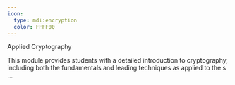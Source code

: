 ```yaml
---
icon:
  type: mdi:encryption
  color: FFFF00
---
```

Applied Cryptography

This module provides students with a detailed introduction to cryptography, including both the fundamentals and leading techniques as applied to the s ... 
